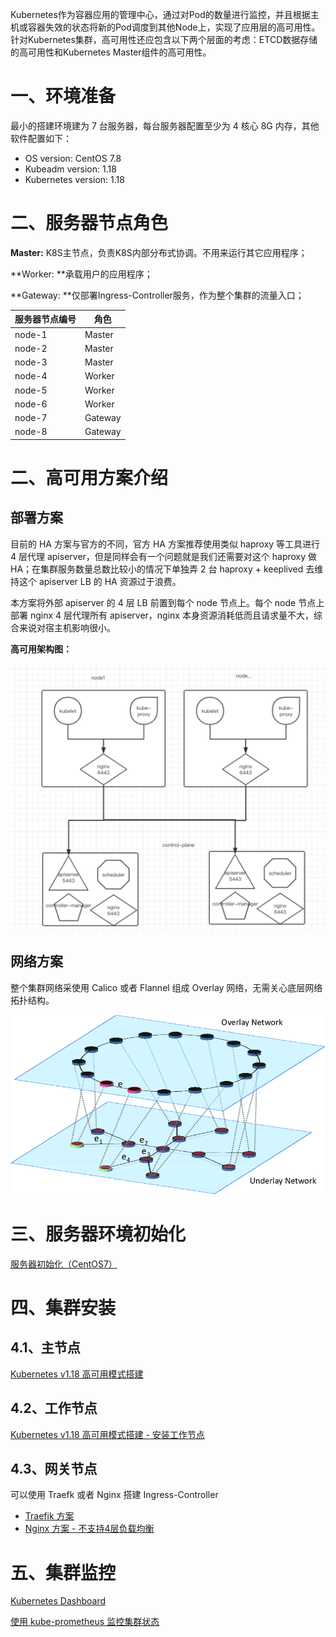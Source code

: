 Kubernetes作为容器应用的管理中心，通过对Pod的数量进行监控，并且根据主机或容器失效的状态将新的Pod调度到其他Node上，实现了应用层的高可用性。针对Kubernetes集群，高可用性还应包含以下两个层面的考虑：ETCD数据存储的高可用性和Kubernetes Master组件的高可用性。
# 一、环境准备
最小的搭建环境建为 7 台服务器，每台服务器配置至少为 4 核心 8G 内存，其他软件配置如下：

- OS version: CentOS 7.8
- Kubeadm version: 1.18
- Kubernetes version: 1.18
# 二、服务器节点角色
**Master:** K8S主节点，负责K8S内部分布式协调。不用来运行其它应用程序；

**Worker: **承载用户的应用程序；

**Gateway: **仅部署Ingress-Controller服务，作为整个集群的流量入口；



| **服务器节点编号** | **角色** |
| --- | --- |
| node-1 | Master |
| node-2 | Master |
| node-3 | Master |
| node-4 | Worker |
| node-5 | Worker |
| node-6 | Worker |
| node-7 | Gateway |
| node-8 | Gateway |

# 二、高可用方案介绍
## 部署方案
目前的 HA 方案与官方的不同，官方 HA 方案推荐使用类似 haproxy 等工具进行 4 层代理 apiserver，但是同样会有一个问题就是我们还需要对这个 haproxy 做 HA；在集群服务数量总数比较小的情况下单独弄 2 台 haproxy + keeplived 去维持这个 apiserver LB 的 HA 资源过于浪费。

本方案将外部 apiserver 的 4 层 LB 前置到每个 node 节点上。每个 node 节点上部署 nginx 4 层代理所有 apiserver，nginx 本身资源消耗低而且请求量不大，综合来说对宿主机影响很小。

**高可用架构图：**

![](./img/Kubernetes集群方案/image1.png)

## 网络方案
整个集群网络采使用 Calico 或者 Flannel 组成 Overlay 网络，无需关心底层网络拓扑结构。

![](./img/Kubernetes集群方案/image2.png)

# 三、服务器环境初始化
[ 服务器初始化（CentOS7）](https://www.yuque.com/sartner/sd94ah/iq8hps)

# 四、集群安装
## 4.1、主节点
[Kubernetes v1.18 高可用模式搭建](https://www.yuque.com/sartner/sd94ah/gygfh7)
## 4.2、工作节点
[Kubernetes v1.18 高可用模式搭建 - 安装工作节点](https://www.yuque.com/sartner/sd94ah/gygfh7#86080d2b)

## 4.3、网关节点
可以使用 Traefk 或者 Nginx 搭建 Ingress-Controller

- [Traefik 方案](https://www.yuque.com/sartner/sd94ah/hrfcoy)
- [Nginx 方案 - 不支持4层负载均衡](https://www.yuque.com/sartner/sd94ah/udppgo)
# 五、集群监控
[Kubernetes Dashboard](https://www.yuque.com/sartner/sd94ah/yuwkfx)

[使用 kube-prometheus 监控集群状态](https://www.yuque.com/sartner/sd94ah/bnc8gr)